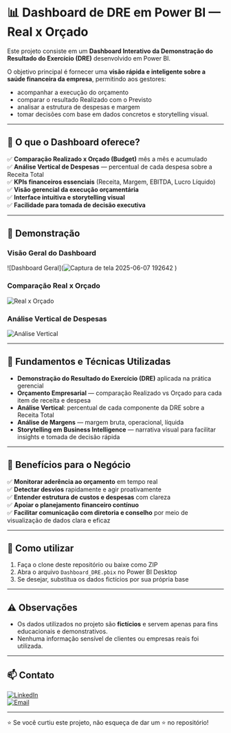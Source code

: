 # 📊 Dashboard de DRE em Power BI — Real x Orçado

Este projeto consiste em um **Dashboard Interativo da Demonstração do Resultado do Exercício (DRE)** desenvolvido em Power BI. 

O objetivo principal é fornecer uma **visão rápida e inteligente sobre a saúde financeira da empresa**, permitindo aos gestores:

- acompanhar a execução do orçamento
- comparar o resultado Realizado com o Previsto
- analisar a estrutura de despesas e margem
- tomar decisões com base em dados concretos e storytelling visual.

---

## 🚀 O que o Dashboard oferece?

✅ **Comparação Realizado x Orçado (Budget)** mês a mês e acumulado  
✅ **Análise Vertical de Despesas** — percentual de cada despesa sobre a Receita Total  
✅ **KPIs financeiros essenciais** (Receita, Margem, EBITDA, Lucro Líquido)  
✅ **Visão gerencial da execução orçamentária**  
✅ **Interface intuitiva e storytelling visual**  
✅ **Facilidade para tomada de decisão executiva**  

---

## 🎥 Demonstração

### Visão Geral do Dashboard
![Dashboard Geral](![Captura de tela 2025-06-07 192642](https://github.com/user-attachments/assets/057446ce-16fb-4cc1-95eb-9ba5a0b23120)
)

### Comparação Real x Orçado
![Real x Orçado](images/comparacao_real_orcado.png)

### Análise Vertical de Despesas
![Análise Vertical](images/analise_vertical.png)

---

## 🧠 Fundamentos e Técnicas Utilizadas

- **Demonstração do Resultado do Exercício (DRE)** aplicada na prática gerencial
- **Orçamento Empresarial** — comparação Realizado vs Orçado para cada item de receita e despesa
- **Análise Vertical**: percentual de cada componente da DRE sobre a Receita Total
- **Análise de Margens** — margem bruta, operacional, líquida
- **Storytelling em Business Intelligence** — narrativa visual para facilitar insights e tomada de decisão rápida

---

## 💼 Benefícios para o Negócio

✅ **Monitorar aderência ao orçamento** em tempo real  
✅ **Detectar desvios** rapidamente e agir proativamente  
✅ **Entender estrutura de custos e despesas** com clareza  
✅ **Apoiar o planejamento financeiro contínuo**  
✅ **Facilitar comunicação com diretoria e conselho** por meio de visualização de dados clara e eficaz

---

## 💾 Como utilizar

1. Faça o clone deste repositório ou baixe como ZIP
2. Abra o arquivo `Dashboard_DRE.pbix` no Power BI Desktop
3. Se desejar, substitua os dados fictícios por sua própria base

---

## ⚠️ Observações

- Os dados utilizados no projeto são **fictícios** e servem apenas para fins educacionais e demonstrativos.
- Nenhuma informação sensível de clientes ou empresas reais foi utilizada.

---

## 📫 Contato

[![LinkedIn](https://img.shields.io/badge/LinkedIn-0A66C2?style=for-the-badge&logo=linkedin&logoColor=white)](https://www.linkedin.com/in/gustavo-barbosa-868976236/)  
[![Email](https://img.shields.io/badge/Email-D14836?style=for-the-badge&logo=gmail&logoColor=white)](mailto:gustavobarbosa7744@gmail.com)

---

⭐ Se você curtiu este projeto, não esqueça de dar um ⭐ no repositório!

